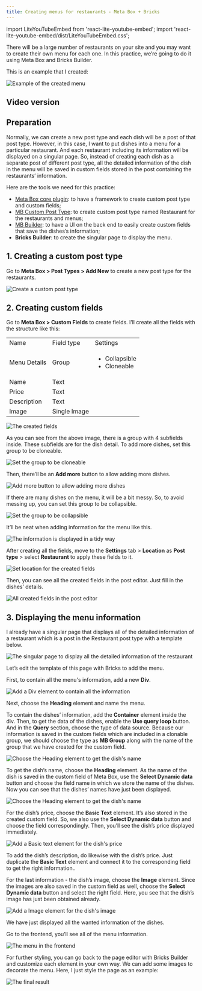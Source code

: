 ```yaml
---
title: Creating menus for restaurants - Meta Box + Bricks
---
```

import LiteYouTubeEmbed from 'react-lite-youtube-embed';
import 'react-lite-youtube-embed/dist/LiteYouTubeEmbed.css';

There will be a large number of restaurants on your site and you may want to create their own menu for each one. In this practice, we’re going to do it using Meta Box and Bricks Builder.

This is an example that I created:

![Example of the created menu](https://i.imgur.com/erBL42i.png)

## Video version

<LiteYouTubeEmbed id='IKezivBoazI' />

## Preparation

Normally, we can create a new post type and each dish will be a post of that post type. However, in this case, I want to put dishes into a menu for a particular restaurant. And each restaurant including its information will be displayed on a singular page. So, instead of creating each dish as a separate post of different post type, all the detailed information of the dish in the menu will be saved in custom fields stored in the post containing the restaurants’ information.

Here are the tools we need for this practice:

* [Meta Box core plugin](https://wordpress.org/plugins/meta-box/): to have a framework to create custom post type and custom fields;
* [MB Custom Post Type](https://metabox.io/plugins/custom-post-type/): to create custom post type named Restaurant for the restaurants and menus;
* [MB Builder](https://metabox.io/plugins/meta-box-builder/): to have a UI on the back end to easily create custom fields that save the dishes’s information;
* **Bricks Builder**: to create the singular page to display the menu.

## 1. Creating a custom post type

Go to **Meta Box > Post Types > Add New** to create a new post type for the restaurants.

![Create a custom post type](https://i.imgur.com/72YZrNw.png)

## 2. Creating custom fields

Go to **Meta Box > Custom Fields** to create fields. I’ll create all the fields with the structure like this:

<table>
<tbody>
<tr>
<td> Name </td>
<td> Field type </td>
<td> Settings </td>
</tr>
<tr>
<td>Menu Details</td>
<td>Group</td>
<td>

* Collapsible
* Cloneable

</td>
</tr>
<tr>
<td>Name</td>
<td>Text</td>

</tr>
<tr>
<td>Price</td>
<td>Text</td>

</tr>
<tr>
<td>Description</td>
<td>Text</td>

</tr>
<tr>
<td>Image</td>
<td>Single Image</td>

</tr>
</tbody>
</table>

![The created fields](https://i.imgur.com/c8DdCdL.png)

As you can see from the above image, there is a group with 4 subfields inside. These subfields are for the dish detail. To add more dishes, set this group to be cloneable.

![Set the group to be cloneable](https://i.imgur.com/yiivMPt.png)

Then, there’ll be an **Add more** button to allow adding more dishes.

![Add more button to allow adding more dishes](https://i.imgur.com/Va9Tcdg.png)

If there are many dishes on the menu, it will be a bit messy. So, to avoid messing up, you can set this group to be collapsible.

![Set the group to be collapsible](https://i.imgur.com/PNeWhyM.png)

It’ll be neat when adding information for the menu like this.

![The information is displayed in a tidy way](https://i.imgur.com/0gIVm99.png)

After creating all the fields, move to the **Settings** tab > **Location** as **Post type** > select **Restaurant** to apply these fields to it.

![Set location for the created fields](https://i.imgur.com/DcnUzxe.png)

Then, you can see all the created fields in the post editor. Just fill in the dishes’ details.

![All created fields in the post editor](https://i.imgur.com/KhFMMUr.png)

## 3. Displaying the menu information

I already have a singular page that displays all of the detailed information of a restaurant which is a post in the Restaurant post type with a template below.

![The singular page to display all the detailed information of the restaurant](https://i.imgur.com/JMBi6OR.png)

Let’s edit the template of this page with Bricks to add the menu.

First, to contain all the menu's information, add a new **Div**.

![Add a Div element to contain all the information](https://i.imgur.com/cZ2MV4n.png)

Next, choose the **Heading** element and name the menu.

To contain the dishes’ information, add the **Container** element inside the div. Then, to get the data of the dishes, enable the **Use query loop** button. And in the **Query** section, choose the type of data source. Because our information is saved in the custom fields which are included in a clonable group, we should choose the type as **MB Group** along with the name of the group that we have created for the custom field.

![Choose the Heading element to get the dish's name](https://i.imgur.com/E1AeYsS.png)

To get the dish’s name, choose the **Heading** element. As the name of the dish is saved in the custom field of Meta Box, use the **Select Dynamic data** button and choose the field name in which we store the name of the dishes. Now you can see that the dishes’ names have just been displayed.

![Choose the Heading element to get the dish's name](https://i.imgur.com/K5HAkiu.gif)

For the dish’s price, choose the **Basic Text** element. It’s also stored in the created custom field. So, we also use the **Select Dynamic data** button and choose the field correspondingly. Then, you’ll see the dish’s price displayed immediately.

![Add a Basic text element for the dish's price](https://i.imgur.com/tmkgKhO.gif)

To add the dish’s description, do likewise with the dish’s price. Just duplicate the **Basic Text** element and connect it to the corresponding field to get the right information..

For the last information - the dish’s image, choose the **Image** element. Since the images are also saved in the custom field as well, choose the **Select Dynamic data** button and select the right field. Here, you see that the dish’s image has just been obtained already.

![Add a Image element for the dish's image](https://i.imgur.com/QPOYEiH.gif)

We have just displayed all the wanted information of the dishes.

Go to the frontend, you’ll see all of the menu information.

![The menu in the frontend](https://i.imgur.com/i2e8Jrj.png)

For further styling, you can go back to the page editor with Bricks Builder and customize each element in your own way. We can add some images to decorate the menu. Here, I just style the page as an example:

![The final result](https://i.imgur.com/MyvG5PJ.png)


